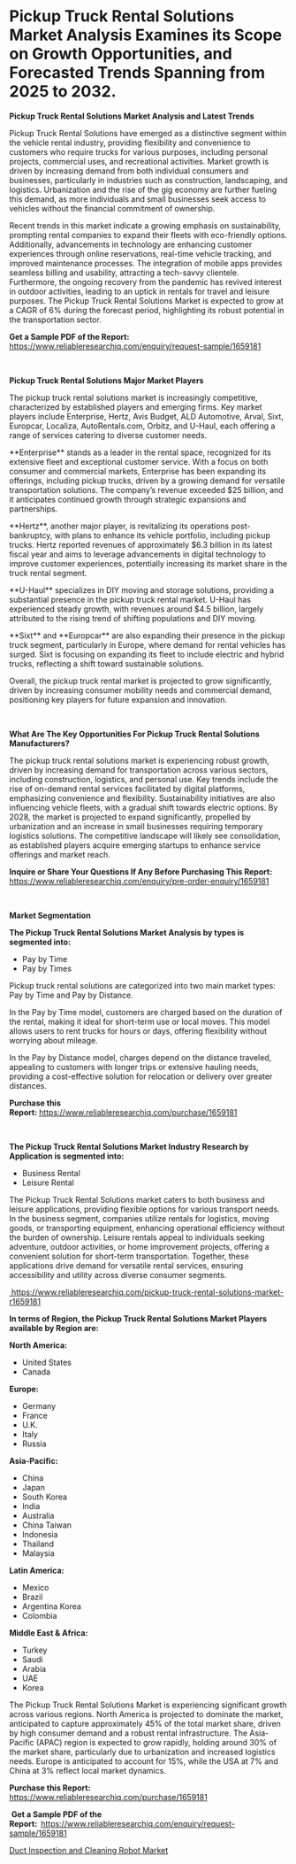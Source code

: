 <p><h1>Pickup Truck Rental Solutions Market Analysis Examines its Scope on Growth Opportunities, and Forecasted Trends Spanning from 2025 to 2032.</h1></p><p><strong>Pickup Truck Rental Solutions Market Analysis and Latest Trends</strong></p>
<p><p>Pickup Truck Rental Solutions have emerged as a distinctive segment within the vehicle rental industry, providing flexibility and convenience to customers who require trucks for various purposes, including personal projects, commercial uses, and recreational activities. Market growth is driven by increasing demand from both individual consumers and businesses, particularly in industries such as construction, landscaping, and logistics. Urbanization and the rise of the gig economy are further fueling this demand, as more individuals and small businesses seek access to vehicles without the financial commitment of ownership.</p><p>Recent trends in this market indicate a growing emphasis on sustainability, prompting rental companies to expand their fleets with eco-friendly options. Additionally, advancements in technology are enhancing customer experiences through online reservations, real-time vehicle tracking, and improved maintenance processes. The integration of mobile apps provides seamless billing and usability, attracting a tech-savvy clientele. Furthermore, the ongoing recovery from the pandemic has revived interest in outdoor activities, leading to an uptick in rentals for travel and leisure purposes. The Pickup Truck Rental Solutions Market is expected to grow at a CAGR of 6% during the forecast period, highlighting its robust potential in the transportation sector.</p></p>
<p><strong>Get a Sample PDF of the Report:&nbsp;</strong> <a href="https://www.reliableresearchiq.com/enquiry/request-sample/1659181?utm_campaign=3579&utm_medium=2&utm_source=Github&utm_content=ia&utm_term=23032025&utm_id=pickup-truck-rental-solutions">https://www.reliableresearchiq.com/enquiry/request-sample/1659181</a></p>
<p>&nbsp;</p>
<p><strong>Pickup Truck Rental Solutions Major Market Players</strong></p>
<p><p>The pickup truck rental solutions market is increasingly competitive, characterized by established players and emerging firms. Key market players include Enterprise, Hertz, Avis Budget, ALD Automotive, Arval, Sixt, Europcar, Localiza, AutoRentals.com, Orbitz, and U-Haul, each offering a range of services catering to diverse customer needs.</p><p>**Enterprise** stands as a leader in the rental space, recognized for its extensive fleet and exceptional customer service. With a focus on both consumer and commercial markets, Enterprise has been expanding its offerings, including pickup trucks, driven by a growing demand for versatile transportation solutions. The company’s revenue exceeded $25 billion, and it anticipates continued growth through strategic expansions and partnerships.</p><p>**Hertz**, another major player, is revitalizing its operations post-bankruptcy, with plans to enhance its vehicle portfolio, including pickup trucks. Hertz reported revenues of approximately $6.3 billion in its latest fiscal year and aims to leverage advancements in digital technology to improve customer experiences, potentially increasing its market share in the truck rental segment.</p><p>**U-Haul** specializes in DIY moving and storage solutions, providing a substantial presence in the pickup truck rental market. U-Haul has experienced steady growth, with revenues around $4.5 billion, largely attributed to the rising trend of shifting populations and DIY moving.</p><p>**Sixt** and **Europcar** are also expanding their presence in the pickup truck segment, particularly in Europe, where demand for rental vehicles has surged. Sixt is focusing on expanding its fleet to include electric and hybrid trucks, reflecting a shift toward sustainable solutions.</p><p>Overall, the pickup truck rental market is projected to grow significantly, driven by increasing consumer mobility needs and commercial demand, positioning key players for future expansion and innovation.</p></p>
<p>&nbsp;</p>
<p><strong>What Are The Key Opportunities For Pickup Truck Rental Solutions Manufacturers?</strong></p>
<p><p>The pickup truck rental solutions market is experiencing robust growth, driven by increasing demand for transportation across various sectors, including construction, logistics, and personal use. Key trends include the rise of on-demand rental services facilitated by digital platforms, emphasizing convenience and flexibility. Sustainability initiatives are also influencing vehicle fleets, with a gradual shift towards electric options. By 2028, the market is projected to expand significantly, propelled by urbanization and an increase in small businesses requiring temporary logistics solutions. The competitive landscape will likely see consolidation, as established players acquire emerging startups to enhance service offerings and market reach.</p></p>
<p><strong>Inquire or Share Your Questions If Any Before Purchasing This Report:</strong> <a href="https://www.reliableresearchiq.com/enquiry/pre-order-enquiry/1659181?utm_campaign=3579&utm_medium=2&utm_source=Github&utm_content=ia&utm_term=23032025&utm_id=pickup-truck-rental-solutions">https://www.reliableresearchiq.com/enquiry/pre-order-enquiry/1659181</a></p>
<p>&nbsp;</p>
<p><strong>Market Segmentation</strong></p>
<p><strong>The Pickup Truck Rental Solutions Market Analysis by types is segmented into:</strong></p>
<p><ul><li>Pay by Time</li><li>Pay by Times</li></ul></p>
<p><p>Pickup truck rental solutions are categorized into two main market types: Pay by Time and Pay by Distance. </p><p>In the Pay by Time model, customers are charged based on the duration of the rental, making it ideal for short-term use or local moves. This model allows users to rent trucks for hours or days, offering flexibility without worrying about mileage.</p><p>In the Pay by Distance model, charges depend on the distance traveled, appealing to customers with longer trips or extensive hauling needs, providing a cost-effective solution for relocation or delivery over greater distances.</p></p>
<p><strong>Purchase this Report:&nbsp;</strong><a href="https://www.reliableresearchiq.com/purchase/1659181?utm_campaign=3579&utm_medium=2&utm_source=Github&utm_content=ia&utm_term=23032025&utm_id=pickup-truck-rental-solutions">https://www.reliableresearchiq.com/purchase/1659181</a></p>
<p>&nbsp;</p>
<p><strong>The Pickup Truck Rental Solutions Market Industry Research by Application is segmented into:</strong></p>
<p><ul><li>Business Rental</li><li>Leisure Rental</li></ul></p>
<p><p>The Pickup Truck Rental Solutions market caters to both business and leisure applications, providing flexible options for various transport needs. In the business segment, companies utilize rentals for logistics, moving goods, or transporting equipment, enhancing operational efficiency without the burden of ownership. Leisure rentals appeal to individuals seeking adventure, outdoor activities, or home improvement projects, offering a convenient solution for short-term transportation. Together, these applications drive demand for versatile rental services, ensuring accessibility and utility across diverse consumer segments.</p></p>
<p><a href="https://www.reliableresearchiq.com/pickup-truck-rental-solutions-market-r1659181?utm_campaign=3579&utm_medium=2&utm_source=Github&utm_content=ia&utm_term=23032025&utm_id=pickup-truck-rental-solutions">&nbsp;https://www.reliableresearchiq.com/pickup-truck-rental-solutions-market-r1659181</a></p>
<p><strong>In terms of Region, the Pickup Truck Rental Solutions Market Players available by Region are:</strong></p>
<p>
    <p> <strong> North America: </strong>
        <ul>
            <li>United States</li>
            <li>Canada</li>
        </ul>
        </p> 
    <p> <strong> Europe: </strong>
        <ul>
            <li>Germany</li>
            <li>France</li>
            <li>U.K.</li>
            <li>Italy</li>
            <li>Russia</li>
        </ul>
        </p> 
    <p> <strong> Asia-Pacific: </strong>
        <ul>
            <li>China</li>
            <li>Japan</li>
            <li>South Korea</li>
            <li>India</li>
            <li>Australia</li>
            <li>China Taiwan</li>
            <li>Indonesia</li>
            <li>Thailand</li>
            <li>Malaysia</li>
        </ul>
        </p> 
    <p> <strong> Latin America: </strong>
        <ul>
            <li>Mexico</li>
            <li>Brazil</li>
            <li>Argentina Korea</li>
            <li>Colombia</li>
        </ul>
        </p> 
    <p> <strong> Middle East & Africa: </strong>
        <ul>
            <li>Turkey</li>
            <li>Saudi</li>
            <li>Arabia</li>
            <li>UAE</li>
            <li>Korea</li>
        </ul>
    </p>
    </p>
<p><p>The Pickup Truck Rental Solutions Market is experiencing significant growth across various regions. North America is projected to dominate the market, anticipated to capture approximately 45% of the total market share, driven by high consumer demand and a robust rental infrastructure. The Asia-Pacific (APAC) region is expected to grow rapidly, holding around 30% of the market share, particularly due to urbanization and increased logistics needs. Europe is anticipated to account for 15%, while the USA at 7% and China at 3% reflect local market dynamics.</p></p>
<p><strong>Purchase this Report: </strong><a href="https://www.reliableresearchiq.com/purchase/1659181?utm_campaign=3579&utm_medium=2&utm_source=Github&utm_content=ia&utm_term=23032025&utm_id=pickup-truck-rental-solutions">https://www.reliableresearchiq.com/purchase/1659181</a></p>
<p>&nbsp;<strong>Get a Sample PDF of the Report:&nbsp;&nbsp;</strong><a href="https://www.reliableresearchiq.com/enquiry/request-sample/1659181?utm_campaign=3579&utm_medium=2&utm_source=Github&utm_content=ia&utm_term=23032025&utm_id=pickup-truck-rental-solutions">https://www.reliableresearchiq.com/enquiry/request-sample/1659181</a></p>
<p><strong></strong></p>
<p><p><a href="https://github.com/elvutedipela/Market-Research-Report-List-1/blob/main/duct-inspection-and-cleaning-robot-market.md?utm_campaign=3579&utm_medium=2&utm_source=Github&utm_content=ia&utm_term=23032025&utm_id=pickup-truck-rental-solutions">Duct Inspection and Cleaning Robot Market</a></p></p>
